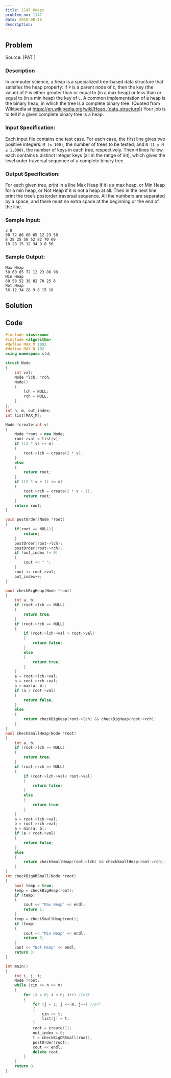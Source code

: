 ```yaml
---
title: 1147 Heaps
problem_no: 1147
date: 2018-08-16
description:
---
```


<!--more-->

## Problem

Source: [PAT ]

### Description

In computer science, a heap is a specialized tree-based data structure that satisfies the heap property: if `P` is a parent node of `C`, then the key (the value) of `P` is either greater than or equal to (in a max heap) or less than or equal to (in a min heap) the key of `C`. A common implementation of a heap is the binary heap, in which the tree is a complete binary tree. (Quoted from Wikipedia at https://en.wikipedia.org/wiki/Heap_(data_structure))
Your job is to tell if a given complete binary tree is a heap.

### Input Specification:

Each input file contains one test case. For each case, the first line gives two positive integers: `M (≤ 100)`, the number of trees to be tested; and `N (1 ≤ N ≤ 1,000)`, the number of keys in each tree, respectively. Then `M` lines follow, each contains `N` distinct integer keys (all in the range of int), which gives the level order traversal sequence of a complete binary tree.

### Output Specification:

For each given tree, print in a line Max Heap if it is a max heap, or Min Heap for a min heap, or Not Heap if it is not a heap at all. Then in the next line print the tree’s postorder traversal sequence. All the numbers are separated by a space, and there must no extra space at the beginning or the end of the line.

### Sample Input:

```text
3 8
98 72 86 60 65 12 23 50
8 38 25 58 52 82 70 60
10 28 15 12 34 9 8 56
```

### Sample Output:

```text
Max Heap
50 60 65 72 12 23 86 98
Min Heap
60 58 52 38 82 70 25 8
Not Heap
56 12 34 28 9 8 15 10
```

## Solution

## Code




```cpp
#include <iostream>
#include <algorithm>
#define MAX_M 1002
#define MAX_N 102
using namespace std;

struct Node
{
    int val;
    Node *lch, *rch;
    Node()
    {
        lch = NULL;
        rch = NULL;
    }
};
int n, m, out_index;
int list[MAX_M];

Node *create(int v)
{
    Node *root = new Node;
    root->val = list[v];
    if ((2 * v) <= m)
    {
        root->lch = create(2 * v);
    }
    else
    {
        return root;
    }
    if ((2 * v + 1) <= m)
    {
        root->rch = create(2 * v + 1);
        return root;
    }
    return root;
}

void postOrder(Node *root)
{
    if(root == NULL){
        return;
    }
    postOrder(root->lch);
    postOrder(root->rch);
    if (out_index != 0)
    {
        cout << " ";
    }
    cout << root->val;
    out_index++;
}

bool checkBigHeap(Node *root)
{
    int a, b;
    if (root->lch == NULL)
    {
        return true;
    }
    if (root->rch == NULL)
    {
        if (root->lch->val > root->val)
        {
            return false;
        }
        else
        {
            return true;
        }
    }
    a = root->lch->val;
    b = root->rch->val;
    a = max(a, b);
    if (a > root->val)
    {
        return false;
    }
    else
    {
        return checkBigHeap(root->lch) && checkBigHeap(root->rch);
    }
}
bool checkSmallHeap(Node *root)
{
    int a, b;
    if (root->lch == NULL)
    {
        return true;
    }
    if (root->rch == NULL)
    {
        if (root->lch->val< root->val)
        {
            return false;
        }
        else
        {
            return true;
        }
    }
    a = root->lch->val;
    b = root->rch->val;
    a = min(a, b);
    if (a < root->val)
    {
        return false;
    }
    else
    {
        return checkSmallHeap(root->lch) && checkSmallHeap(root->rch);
    }
}
int checkBigORSmall(Node *root)
{
    bool temp = true;
    temp = checkBigHeap(root);
    if (temp)
    {
        cout << "Max Heap" << endl;
        return 1;
    }
    temp = checkSmallHeap(root);
    if (temp)
    {
        cout << "Min Heap" << endl;
        return 2;
    }
    cout << "Not Heap" << endl;
    return 3;
}

int main()
{
    int i, j, t;
    Node *root;
    while (cin >> n >> m)
    {
        for (i = 0; i < n; i++) //n行
        {
            for (j = 1; j <= m; j++) //m个
            {
                cin >> t;
                list[j] = t;
            }
            root = create(1);
            out_index = 0;
            t = checkBigORSmall(root);
            postOrder(root);
            cout << endl;
            delete root;
        }
    }
    return 0;
}
```
